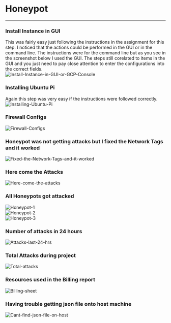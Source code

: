 # Honeypot
<hr>
<b><h3>Install Instance in GUI</h3></b>
This was fairly easy just following the instructions in the assignment for this step. I noticed that the actions could be performed in the GUI or in the command line. The instructions were for the command line but as you see in the screenshot below I used the GUI. The steps still corelated to items in the GUI and you just need to pay close attention to enter the configurations into the correct fields.<br>
<img src="https://i.ibb.co/JC2pkhN/Install-Instance-in-GUI-or-GCP-Console.png" alt="Install-Instance-in-GUI-or-GCP-Console" border="0"></a><br>
<b><h3>Installing Ubuntu Pi</h3></b>
Again this step was very easy if the instructions were followed correctly.<br>
<img src="https://i.ibb.co/VvCnbKw/Installing-Ubuntu-Pi.png" alt="Installing-Ubuntu-Pi" border="0"></a><br>
<b><h3>Firewall Configs</h3></b>
<img src="https://i.ibb.co/kMBCMQX/Firewall-Configs.png" alt="Firewall-Configs" border="0"></a><br>

<b><h3>Honeypot was not getting attacks but I fixed the Network Tags and it worked</h3></b>
<img src="https://i.ibb.co/hWPXwdG/Fixed-the-Network-Tags-and-it-worked.png" alt="Fixed-the-Network-Tags-and-it-worked" border="0"></a><br>
<b><h3>Here come the Attacks</h3></b>
<img src="https://i.ibb.co/0BFTqjT/Here-come-the-attacks.png" alt="Here-come-the-attacks" border="0"></a><br>
<b><h3>All Honeypots got attacked</h3></b>
<img src="https://i.ibb.co/Jsj8XH1/Honeypot-1.png" alt="Honeypot-1" border="0"></a><br>
<img src="https://i.ibb.co/BN42xL3/Honeypot-2.png" alt="Honeypot-2" border="0"></a><br>
<img src="https://i.ibb.co/VtCnLN6/Honeypot-3.png" alt="Honeypot-3" border="0"></a><br>
<b><h3>Number of attacks in 24 hours</h3></b>
<img src="https://i.ibb.co/kQgZfyp/Attacks-last-24-hrs.png" alt="Attacks-last-24-hrs" border="0"></a><br>
<b><h3>Total Attacks during project</h3></b>
<img src="https://i.ibb.co/B6qYzcj/Total-attacks.png" alt="Total-attacks" border="0"></a><br>
<b><h3>Resources used in the Billing report</h3></b>
<img src="https://i.ibb.co/vZgzRnP/Billing-sheet.png" alt="Billing-sheet" border="0"></a><br>
<b><h3>Having trouble getting json file onto host machine</h3></b>
<img src="https://i.ibb.co/3WdJcKX/Cant-find-json-file-on-host.png" alt="Cant-find-json-file-on-host" border="0"></a><br>
